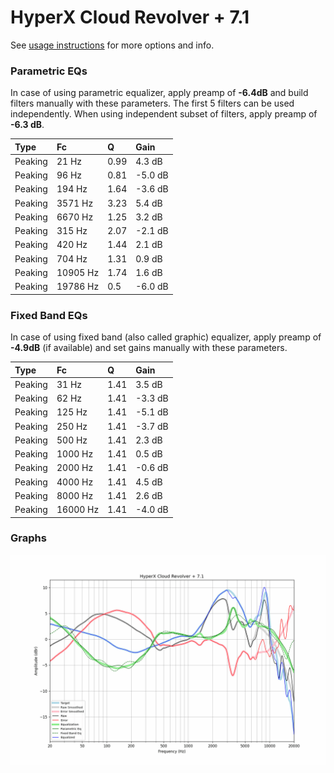 # HyperX Cloud Revolver + 7.1
See [usage instructions](https://github.com/jaakkopasanen/AutoEq#usage) for more options and info.

### Parametric EQs
In case of using parametric equalizer, apply preamp of **-6.4dB** and build filters manually
with these parameters. The first 5 filters can be used independently.
When using independent subset of filters, apply preamp of **-6.3 dB**.

| Type    | Fc       |    Q | Gain    |
|:--------|:---------|:-----|:--------|
| Peaking | 21 Hz    | 0.99 | 4.3 dB  |
| Peaking | 96 Hz    | 0.81 | -5.0 dB |
| Peaking | 194 Hz   | 1.64 | -3.6 dB |
| Peaking | 3571 Hz  | 3.23 | 5.4 dB  |
| Peaking | 6670 Hz  | 1.25 | 3.2 dB  |
| Peaking | 315 Hz   | 2.07 | -2.1 dB |
| Peaking | 420 Hz   | 1.44 | 2.1 dB  |
| Peaking | 704 Hz   | 1.31 | 0.9 dB  |
| Peaking | 10905 Hz | 1.74 | 1.6 dB  |
| Peaking | 19786 Hz | 0.5  | -6.0 dB |

### Fixed Band EQs
In case of using fixed band (also called graphic) equalizer, apply preamp of **-4.9dB**
(if available) and set gains manually with these parameters.

| Type    | Fc       |    Q | Gain    |
|:--------|:---------|:-----|:--------|
| Peaking | 31 Hz    | 1.41 | 3.5 dB  |
| Peaking | 62 Hz    | 1.41 | -3.3 dB |
| Peaking | 125 Hz   | 1.41 | -5.1 dB |
| Peaking | 250 Hz   | 1.41 | -3.7 dB |
| Peaking | 500 Hz   | 1.41 | 2.3 dB  |
| Peaking | 1000 Hz  | 1.41 | 0.5 dB  |
| Peaking | 2000 Hz  | 1.41 | -0.6 dB |
| Peaking | 4000 Hz  | 1.41 | 4.5 dB  |
| Peaking | 8000 Hz  | 1.41 | 2.6 dB  |
| Peaking | 16000 Hz | 1.41 | -4.0 dB |

### Graphs
![](./HyperX%20Cloud%20Revolver%20+%207.1.png)